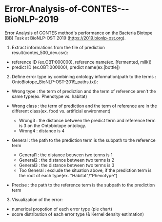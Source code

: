 # Error-Analysis-of-CONTES---BioNLP-2019
Error Analysis of CONTES method's performance on the Bacteria Biotope (BB) Task at BioNLP-OST 2019 (https://2019.bionlp-ost.org).


1. Extract informations from the file of prediction result(contes_500_dev.csv):

- reference ID (ex.OBT:000000), reference name(ex. [fermented, milk])
- predict ID (ex.OBT:000000), predict name(ex.[bottle])




2. Define error type by combining ontology information(path to the terms : OntoBiotope_BioNLP-OST-2019_paths.txt):

- Wrong type : the term of prediction and the term of reference aren't the same type(ex. Phenotype vs. habitat)

- Wrong class : the term of prediction and the term of reference are in the different class(ex. food vs. artificial environment)
    - Wrong3 : the distance between the predict term and reference term is 3 on the Ontobiotope ontology.
    - Wrong4 : distance is 4
    
- General : the path to the prediction term is the subpath to the reference term
    - General1 : the distance between two terms is 1
    - General2 : the distance between two terms is 2
    - General3 : the distance between two terms is 3
    - Too General : exclude the situation above, if the prediction term is the root of each type(ex. "Habitat"/"Phenotype")

- Precise : the path to the reference term is the subpath to the prediction term




3. Visualization of the error:

- numerical propotion of each error type (pie chart)
- score distribution of each error type (& Kernel density estimation)
